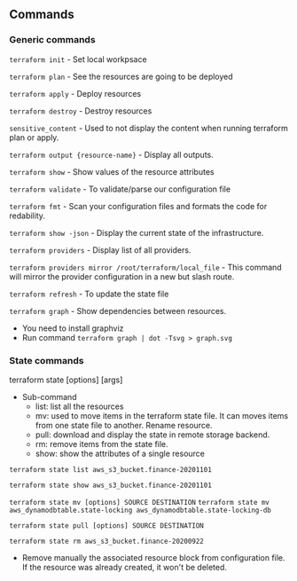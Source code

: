 ## Commands

### Generic commands

```terraform init``` - Set local workpsace

```terraform plan``` - See the resources are going to be deployed

```terraform apply``` - Deploy resources

```terraform destroy``` - Destroy resources

```sensitive_content``` - Used to not display the content when running terraform plan or apply.

```terraform output {resource-name}``` - Display all outputs.

```terraform show``` - Show values of the resource attributes

```terraform validate``` - To validate/parse our configuration file

```terraform fmt``` - Scan your configuration files and formats the code for redability.

```terraform show -json``` - Display the current state of the infrastructure.

```terraform providers``` - Display list of all providers.

```terraform providers mirror /root/terraform/local_file``` - This command will mirror the provider configuration in a new but slash route.

```terraform refresh``` - To update the state file

```terraform graph``` - Show dependencies between resources.
- You need to install graphviz
- Run command ```terraform graph | dot -Tsvg > graph.svg``` 

### State commands

terraform state <subcommand> [options] [args]
- Sub-command
    - list: list all the resources
    - mv: used to move items in the terraform state file. It can moves items from one state file to another. Rename resource.
    - pull: download and display the state in remote storage backend.
    - rm: remove items from the state file.
    - show: show the attributes of a single resource

```terraform state list aws_s3_bucket.finance-20201101```

```terraform state show aws_s3_bucket.finance-20201101```

```terraform state mv [options] SOURCE DESTINATION```
```terraform state mv aws_dynamodbtable.state-locking aws_dynamodbtable.state-locking-db```


```terraform state pull [options] SOURCE DESTINATION```

```terraform state rm aws_s3_bucket.finance-20200922```
- Remove manually the associated resource block from configuration file. If the resource was already created, it won't be deleted.